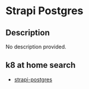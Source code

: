 # Strapi Postgres

## Description

No description provided.

## k8 at home search

- [strapi-postgres](https://nanne.dev/k8s-at-home-search/#/strapi-postgres)
